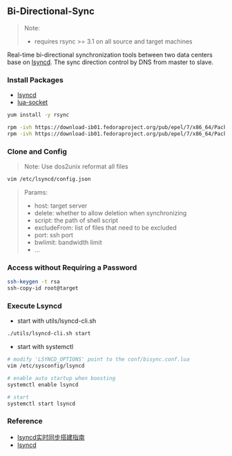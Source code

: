## Bi-Directional-Sync

> Note: 
> * requires rsync >= 3.1 on all source and target machines

Real-time bi-directional synchronization tools between two data centers base on [lsyncd](https://github.com/axkibe/lsyncd). The sync direction control by DNS from master to slave.

### Install Packages
- [lsyncd](https://centos.pkgs.org/7/epel-x86_64/lsyncd-2.2.2-1.el7.x86_64.rpm.html)
- [lua-socket](https://centos.pkgs.org/7/epel-x86_64/lua-socket-3.0-0.17.rc1.el7.x86_64.rpm.html)
```bash
yum install -y rsync

rpm -ivh https://download-ib01.fedoraproject.org/pub/epel/7/x86_64/Packages/l/lsyncd-2.2.2-1.el7.x86_64.rpm
rpm -ivh https://download-ib01.fedoraproject.org/pub/epel/7/x86_64/Packages/l/lua-socket-3.0-0.17.rc1.el7.x86_64.rpm 
```

### Clone and Config
> Note: Use dos2unix reformat all files
```bash
vim /etc/lsyncd/config.json
```
> Params:
> * host: target server 
> * delete: whether to allow deletion when synchronizing
> * script: the path of shell script
> * excludeFrom: list of files that need to be excluded
> * port: ssh port
> * bwlimit: bandwidth limit
> * ...

### Access without Requiring a Password
```bash
ssh-keygen -t rsa
ssh-copy-id root@target
```

### Execute Lsyncd
+ start with utils/lsyncd-cli.sh
```bash
./utils/lsyncd-cli.sh start
```
+ start with systemctl
```bash
# modify 'LSYNCD_OPTIONS' point to the conf/bisync.conf.lua 
vim /etc/sysconfig/lsyncd

# enable auto startup when boosting
systemctl enable lsyncd

# start
systemctl start lsyncd
```

### Reference
+ [lsyncd实时同步搭建指南](http://seanlook.com/2015/05/06/lsyncd-synchronize-realtime/)
+ [lsyncd](http://axkibe.github.io/lsyncd/)